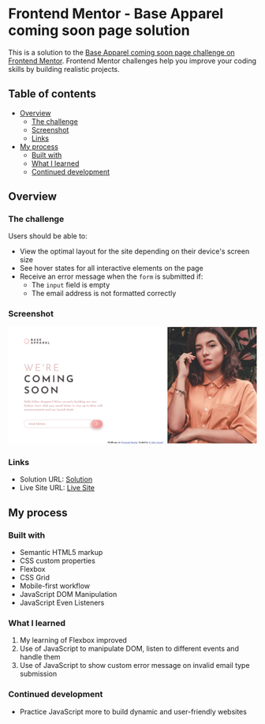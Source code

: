# Frontend Mentor - Base Apparel coming soon page solution

This is a solution to the [Base Apparel coming soon page challenge on Frontend Mentor](https://www.frontendmentor.io/challenges/base-apparel-coming-soon-page-5d46b47f8db8a7063f9331a0). Frontend Mentor challenges help you improve your coding skills by building realistic projects.

## Table of contents

- [Overview](#overview)
  - [The challenge](#the-challenge)
  - [Screenshot](#screenshot)
  - [Links](#links)
- [My process](#my-process)
  - [Built with](#built-with)
  - [What I learned](#what-i-learned)
  - [Continued development](#continued-development)

## Overview

### The challenge

Users should be able to:

- View the optimal layout for the site depending on their device's screen size
- See hover states for all interactive elements on the page
- Receive an error message when the `form` is submitted if:
  - The `input` field is empty
  - The email address is not formatted correctly

### Screenshot

![](./project-ss.png)

### Links

- Solution URL: [Solution](https://www.frontendmentor.io/solutions/responsive-base-apparel-coming-soon-section-using-css-and-javascript-VQ4OZLLl-P)
- Live Site URL: [Live Site](https://asimsaeed353.github.io/base-apparel-coming-soon-master/)

## My process

### Built with

- Semantic HTML5 markup
- CSS custom properties
- Flexbox
- CSS Grid
- Mobile-first workflow
- JavaScript DOM Manipulation
- JavaScript Even Listeners

### What I learned

1. My learning of Flexbox improved
2. Use of JavaScript to manipulate DOM, listen to different events and handle them
3. Use of JavaScript to show custom error message on invalid email type submission

### Continued development

- Practice JavaScript more to build dynamic and user-friendly websites
